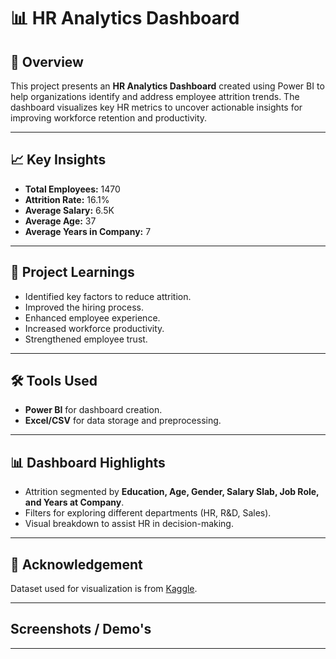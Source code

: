 # 📊 HR Analytics Dashboard

## 📝 Overview
This project presents an **HR Analytics Dashboard** created using Power BI to help organizations identify and address employee attrition trends. The dashboard visualizes key HR metrics to uncover actionable insights for improving workforce retention and productivity.

---

## 📈 Key Insights
- **Total Employees:** 1470
- **Attrition Rate:** 16.1%
- **Average Salary:** 6.5K
- **Average Age:** 37
- **Average Years in Company:** 7

---

## 🧠 Project Learnings
- Identified key factors to reduce attrition.
- Improved the hiring process.
- Enhanced employee experience.
- Increased workforce productivity.
- Strengthened employee trust.

---

## 🛠 Tools Used
- **Power BI** for dashboard creation.
- **Excel/CSV** for data storage and preprocessing.

---

## 📊 Dashboard Highlights
- Attrition segmented by **Education, Age, Gender, Salary Slab, Job Role, and Years at Company**.
- Filters for exploring different departments (HR, R&D, Sales).
- Visual breakdown to assist HR in decision-making.

---

## 📌 Acknowledgement
Dataset used for visualization is from [Kaggle](https://www.kaggle.com/).

---
## Screenshots / Demo's


---
